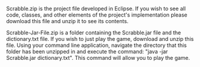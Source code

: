Scrabble.zip is the project file developed in Eclipse. If you wish to see all code, classes, and other elements of the project's implementation please download this file and unzip it to see its contents.

Scrabble-Jar-File.zip is a folder containing the Scrabble.jar file and the dictionary.txt file. If you wish to just play the game, download and unzip this file. Using your command line application, navigate the directory that this folder has been unzipped in and execute the command: "java -jar Scrabble.jar dictionary.txt". This command will allow you to play the game.
